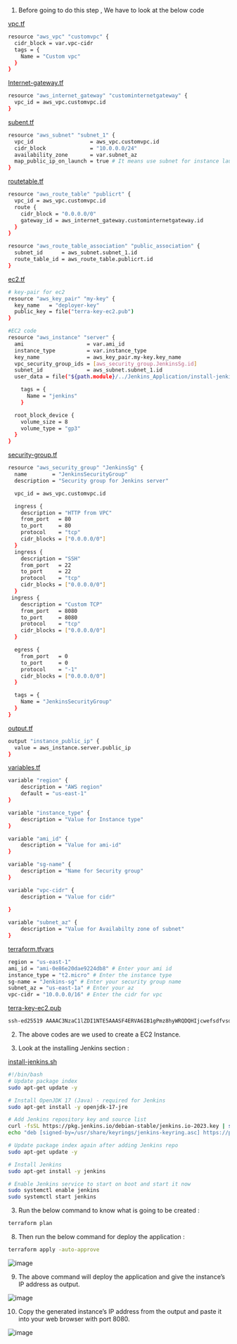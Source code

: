 1.	Before going to do this step , We have to look at the below code

[vpc.tf](https://github.com/Basanagoudapatil02/Setting-up-a-Jenkins-application-on-an-AWS-server-via-Terraform/blob/main/Application%20Infrastructure/vpc.tf)
```bash
resource "aws_vpc" "customvpc" {
  cidr_block = var.vpc-cidr
  tags = {
    Name = "Custom vpc"
  }
}
```
[Internet-gateway.tf](https://github.com/Basanagoudapatil02/Setting-up-a-Jenkins-application-on-an-AWS-server-via-Terraform/blob/main/Application%20Infrastructure/Internet-gateway.tf)

```bash
resource "aws_internet_gateway" "custominternetgateway" {
  vpc_id = aws_vpc.customvpc.id
}
```
[subent.tf](https://github.com/Basanagoudapatil02/Setting-up-a-Jenkins-application-on-an-AWS-server-via-Terraform/blob/main/Application%20Infrastructure/subent.tf)

```bash
resource "aws_subnet" "subnet_1" {
  vpc_id                  = aws_vpc.customvpc.id
  cidr_block              = "10.0.0.0/24"
  availability_zone       = var.subnet_az
  map_public_ip_on_launch = true # It means use subnet for instance launch
}
```
[routetable.tf](https://github.com/Basanagoudapatil02/Setting-up-a-Jenkins-application-on-an-AWS-server-via-Terraform/blob/main/Application%20Infrastructure/routetable.tf)

```bash
resource "aws_route_table" "publicrt" {
  vpc_id = aws_vpc.customvpc.id
  route {
    cidr_block = "0.0.0.0/0"
    gateway_id = aws_internet_gateway.custominternetgateway.id
  }
}

resource "aws_route_table_association" "public_association" {
  subnet_id      = aws_subnet.subnet_1.id
  route_table_id = aws_route_table.publicrt.id
}
```

[ec2.tf](https://github.com/Basanagoudapatil02/Setting-up-a-Jenkins-application-on-an-AWS-server-via-Terraform/blob/main/Application%20Infrastructure/ec2.tf)
```bash
# key-pair for ec2
resource "aws_key_pair" "my-key" {
  key_name   = "deployer-key"
  public_key = file("terra-key-ec2.pub")
}

#EC2 code
resource "aws_instance" "server" {
  ami                    = var.ami_id
  instance_type          = var.instance_type
  key_name               = aws_key_pair.my-key.key_name
  vpc_security_group_ids = [aws_security_group.JenkinsSg.id]
  subnet_id              = aws_subnet.subnet_1.id
  user_data = file("${path.module}/../Jenkins_Application/install-jenkins.sh")

    tags = {
      Name = "jenkins"
    }

  root_block_device {
    volume_size = 8
    volume_type = "gp3"
  }
}
```

[security-group.tf](https://github.com/Basanagoudapatil02/Setting-up-a-Jenkins-application-on-an-AWS-server-via-Terraform/blob/main/Application%20Infrastructure/security-group.tf)

```bash
resource "aws_security_group" "JenkinsSg" {
  name        = "JenkinsSecurityGroup"
  description = "Security group for Jenkins server"

  vpc_id = aws_vpc.customvpc.id

  ingress {
    description = "HTTP from VPC"
    from_port   = 80
    to_port     = 80
    protocol    = "tcp"
    cidr_blocks = ["0.0.0.0/0"]
  }
  ingress {
    description = "SSH"
    from_port   = 22
    to_port     = 22
    protocol    = "tcp"
    cidr_blocks = ["0.0.0.0/0"]
  }
 ingress {
    description = "Custom TCP"
    from_port   = 8080
    to_port     = 8080
    protocol    = "tcp"
    cidr_blocks = ["0.0.0.0/0"]
  }

  egress {
    from_port   = 0
    to_port     = 0
    protocol    = "-1"
    cidr_blocks = ["0.0.0.0/0"]
  }

  tags = {
    Name = "JenkinsSecurityGroup"
  }
}
```

[output.tf](https://github.com/Basanagoudapatil02/Setting-up-a-Jenkins-application-on-an-AWS-server-via-Terraform/blob/main/Application%20Infrastructure/output.tf)

```bash
output "instance_public_ip" {
  value = aws_instance.server.public_ip
}
```

[variables.tf](https://github.com/Basanagoudapatil02/Setting-up-a-Jenkins-application-on-an-AWS-server-via-Terraform/blob/main/Application%20Infrastructure/variables.tf)

```bash
variable "region" {
    description = "AWS region"
    default = "us-east-1"
}

variable "instance_type" {
    description = "Value for Instance type"
}

variable "ami_id" {
    description = "Value for ami-id"
}

variable "sg-name" {
    description = "Name for Security group"
}

variable "vpc-cidr" {
    description = "Value for cidr"
    
}

variable "subnet_az" {
    description = "Value for Availabilty zone of subnet"
}
```
[terraform.tfvars](https://github.com/Basanagoudapatil02/Setting-up-a-Jenkins-application-on-an-AWS-server-via-Terraform/blob/main/Application%20Infrastructure/terraform.tfvars)

```bash
region = "us-east-1"
ami_id = "ami-0e86e20dae9224db8" # Enter your ami id 
instance_type = "t2.micro" # Enter the instance type
sg-name = "Jenkins-sg" # Enter your security group name
subnet_az = "us-east-1a" # Enter your az
vpc-cidr = "10.0.0.0/16" # Enter the cidr for vpc
```
[terra-key-ec2.pub](https://github.com/Basanagoudapatil02/Setting-up-a-Jenkins-application-on-an-AWS-server-via-Terraform/blob/main/Application%20Infrastructure/terra-key-ec2.pub)
```bash
ssh-ed25519 AAAAC3NzaC1lZDI1NTE5AAASF4ERVA6IB1gPmz8hyWRQDQHIjcwefsdfvsdjfnfa0GPXKvrZU1tLbak/JG/y9zb2 
```

2.	The above codes are we used to create a EC2 Instance.

3.	Look at the installing Jenkins section :

[install-jenkins.sh](https://github.com/Basanagoudapatil02/Setting-up-a-Jenkins-application-on-an-AWS-server-via-Terraform/blob/main/Jenkins_Application/install-jenkins.sh)
```bash
#!/bin/bash
# Update package index
sudo apt-get update -y

# Install OpenJDK 17 (Java) - required for Jenkins
sudo apt-get install -y openjdk-17-jre

# Add Jenkins repository key and source list
curl -fsSL https://pkg.jenkins.io/debian-stable/jenkins.io-2023.key | sudo tee /usr/share/keyrings/jenkins-keyring.asc > /dev/null
echo "deb [signed-by=/usr/share/keyrings/jenkins-keyring.asc] https://pkg.jenkins.io/debian-stable binary/" | sudo tee /etc/apt/sources.list.d/jenkins.list > /dev/null

# Update package index again after adding Jenkins repo
sudo apt-get update -y

# Install Jenkins
sudo apt-get install -y jenkins

# Enable Jenkins service to start on boot and start it now
sudo systemctl enable jenkins
sudo systemctl start jenkins
```

3.	Run the below command to know what is going to be created :
```bash
terraform plan
```

8.	Then run the below command for deploy the application :
```bash
terraform apply -auto-approve
```

![image](https://github.com/user-attachments/assets/8fb95295-2f1a-4401-be8e-a84ed3c1678c)

9.	The above command will deploy the application and give the instance’s IP address as output.

![image](https://github.com/user-attachments/assets/00e3df71-2c32-4fec-92f8-77976828a46e)

10.	Copy the generated instance’s IP address from the output and paste it into your web browser with port 8080.

![image](https://github.com/user-attachments/assets/f66c49d8-60bc-4d53-a135-d69d7f043949)

